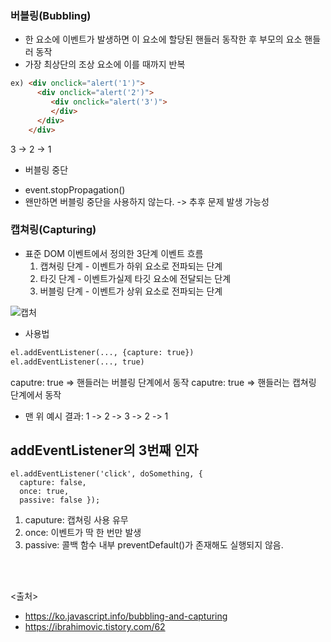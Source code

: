 ### 버블링(Bubbling)
- 한 요소에 이벤트가 발생하면 이 요소에 할당된 핸들러 동작한 후 부모의 요소 핸들러 동작
- 가장 최상단의 조상 요소에 이를 때까지 반복

```html
ex) <div onclick="alert('1')">
      <div onclick="alert('2')">
         <div onclick="alert('3')">
         </div>
      </div>
    </div>
```

3 -> 2 -> 1

* 버블링 중단
- event.stopPropagation()
- 왠만하면 버블링 중단을 사용하지 않는다. -> 추후 문제 발생 가능성

### 캡쳐링(Capturing)
- 표준 DOM 이벤트에서 정의한 3단계 이벤트 흐름
  1. 캡쳐링 단계 - 이벤트가 하위 요소로 전파되는 단계
  2. 타깃 단계 - 이벤트가실제 타깃 요소에 전달되는 단계
  3. 버블링 단계 - 이벤트가 상위 요소로 전파되는 단계

![캡처](https://user-images.githubusercontent.com/45654988/98499877-3c760500-228e-11eb-8222-83517a36ceed.JPG)

- 사용법
```html
el.addEventListener(..., {capture: true})
el.addEventListener(..., true)
```
caputre: true => 핸들러는 버블링 단계에서 동작
caputre: true => 핸들러는 캡쳐링 단계에서 동작

- 맨 위 예시 결과: 1 -> 2 -> 3 -> 2 -> 1


## addEventListener의 3번째 인자
```
el.addEventListener('click', doSomething, { 
  capture: false, 
  once: true, 
  passive: false });
```
 1. caputure: 캡쳐링 사용 유무
 2. once: 이벤트가 딱 한 번만 발생
 3. passive: 콜백 함수 내부 preventDefault()가 존재해도 실행되지 않음.  
 
 <br/>
 <br/>
  
 <출처>
  - https://ko.javascript.info/bubbling-and-capturing
  - https://ibrahimovic.tistory.com/62
